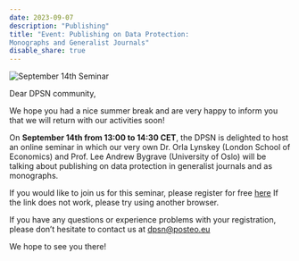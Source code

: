 ```yaml
---
date: 2023-09-07
description: "Publishing"
title: "Event: Publishing on Data Protection:
Monographs and Generalist Journals"
disable_share: true
---
```

![September 14th Seminar](https://github.com/dataprotectionscholarsnetwork/dataprotectionscholarsnetwork.github.io/assets/85340119/95e342cc-a19a-4683-986f-48ca247a66e1)

Dear DPSN community,
 
We hope you had a nice summer break and are very happy to inform you that we will return with our activities soon! 
 
On **September 14th from 13:00 to 14:30 CET**, the DPSN is delighted to host an online seminar in which our very own Dr. Orla Lynskey (London School of Economics) and Prof. Lee Andrew Bygrave (University of Oslo) will be talking about publishing on data protection in generalist journals and as monographs. 
 
If you would like to join us for this seminar, please register for free [here](https://teams.microsoft.com/registration/_oivH5ipW0yTySEKEdmlwg,T21k4fSjvUexX_f01Pceyg,1CPjKNOC9UGNnWuXr8B-Tw,vSujQmslyUiNynko8akc3g,ZGZ-T4StkEiVFygfxuL4vg,Re8zZnZYWEKOISkbniLjtw?mode=read&tenantId=1faf88fe-a998-4c5b-93c9-210a11d9a5c2) 
If the link does not work, please try using another browser.
 
If you have any questions or experience problems with your registration, please don’t hesitate to contact us at dpsn@posteo.eu 
 
We hope to see you there!
